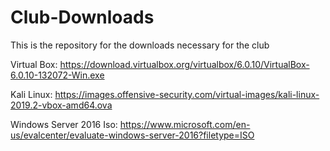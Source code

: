 # Club-Downloads
This is the repository for the downloads necessary for the club 


Virtual Box:
https://download.virtualbox.org/virtualbox/6.0.10/VirtualBox-6.0.10-132072-Win.exe


Kali Linux:
https://images.offensive-security.com/virtual-images/kali-linux-2019.2-vbox-amd64.ova


Windows Server 2016 Iso:
https://www.microsoft.com/en-us/evalcenter/evaluate-windows-server-2016?filetype=ISO
